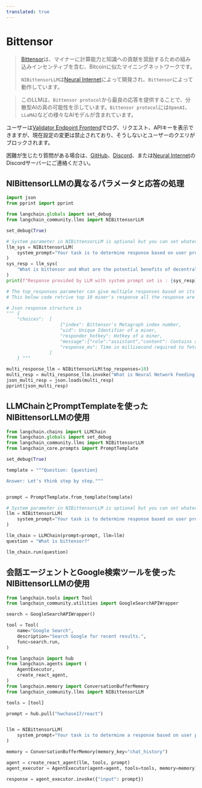 ```yaml
---
translated: true
---
```


# Bittensor

>[Bittensor](https://bittensor.com/)は、マイナーに計算能力と知識への貢献を奨励するための組み込みインセンティブを含む、Bitcoinに似たマイニングネットワークです。
>
>`NIBittensorLLM`は[Neural Internet](https://neuralinternet.ai/)によって開発され、`Bittensor`によって動作しています。

>このLLMは、`Bittensor protocol`から最良の応答を提供することで、分散型AIの真の可能性を示しています。`Bittensor protocol`には`OpenAI`、`LLaMA2`などの様々なAIモデルが含まれています。

ユーザーは[Validator Endpoint Frontend](https://api.neuralinternet.ai/)でログ、リクエスト、APIキーを表示できますが、現在設定の変更は禁止されており、そうしないとユーザーのクエリがブロックされます。

困難が生じたり質問がある場合は、[GitHub](https://github.com/Kunj-2206)、[Discord](https://discordapp.com/users/683542109248159777)、または[Neural Internet](https://discord.gg/neuralinternet)のDiscordサーバーにご連絡ください。

## NIBittensorLLMの異なるパラメータと応答の処理

```python
import json
from pprint import pprint

from langchain.globals import set_debug
from langchain_community.llms import NIBittensorLLM

set_debug(True)

# System parameter in NIBittensorLLM is optional but you can set whatever you want to perform with model
llm_sys = NIBittensorLLM(
    system_prompt="Your task is to determine response based on user prompt.Explain me like I am technical lead of a project"
)
sys_resp = llm_sys(
    "What is bittensor and What are the potential benefits of decentralized AI?"
)
print(f"Response provided by LLM with system prompt set is : {sys_resp}")

# The top_responses parameter can give multiple responses based on its parameter value
# This below code retrive top 10 miner's response all the response are in format of json

# Json response structure is
""" {
    "choices":  [
                    {"index": Bittensor's Metagraph index number,
                    "uid": Unique Identifier of a miner,
                    "responder_hotkey": Hotkey of a miner,
                    "message":{"role":"assistant","content": Contains actual response},
                    "response_ms": Time in millisecond required to fetch response from a miner}
                ]
    } """

multi_response_llm = NIBittensorLLM(top_responses=10)
multi_resp = multi_response_llm.invoke("What is Neural Network Feeding Mechanism?")
json_multi_resp = json.loads(multi_resp)
pprint(json_multi_resp)
```

##  LLMChainとPromptTemplateを使ったNIBittensorLLMの使用

```python
from langchain.chains import LLMChain
from langchain.globals import set_debug
from langchain_community.llms import NIBittensorLLM
from langchain_core.prompts import PromptTemplate

set_debug(True)

template = """Question: {question}

Answer: Let's think step by step."""


prompt = PromptTemplate.from_template(template)

# System parameter in NIBittensorLLM is optional but you can set whatever you want to perform with model
llm = NIBittensorLLM(
    system_prompt="Your task is to determine response based on user prompt."
)

llm_chain = LLMChain(prompt=prompt, llm=llm)
question = "What is bittensor?"

llm_chain.run(question)
```

##  会話エージェントとGoogle検索ツールを使ったNIBittensorLLMの使用

```python
from langchain.tools import Tool
from langchain_community.utilities import GoogleSearchAPIWrapper

search = GoogleSearchAPIWrapper()

tool = Tool(
    name="Google Search",
    description="Search Google for recent results.",
    func=search.run,
)
```

```python
from langchain import hub
from langchain.agents import (
    AgentExecutor,
    create_react_agent,
)
from langchain.memory import ConversationBufferMemory
from langchain_community.llms import NIBittensorLLM

tools = [tool]

prompt = hub.pull("hwchase17/react")


llm = NIBittensorLLM(
    system_prompt="Your task is to determine a response based on user prompt"
)

memory = ConversationBufferMemory(memory_key="chat_history")

agent = create_react_agent(llm, tools, prompt)
agent_executor = AgentExecutor(agent=agent, tools=tools, memory=memory)

response = agent_executor.invoke({"input": prompt})
```
